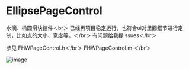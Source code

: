 # EllipsePageControl
水滴、椭圆滑块控件＜br＞
已经再项目稳定运行，也符合ui对里面细节进行定制，比如点的大小、宽度等。＜/br＞
有问题给我提issues＜/br＞


参见
FHWPageControl.h＜/br＞
FHWPageControl.m ＜/br＞

![image](https://github.com/suzhiqiu/EllipsePageControl/blob/master/%E8%BD%AE%E6%92%AD.gif)
